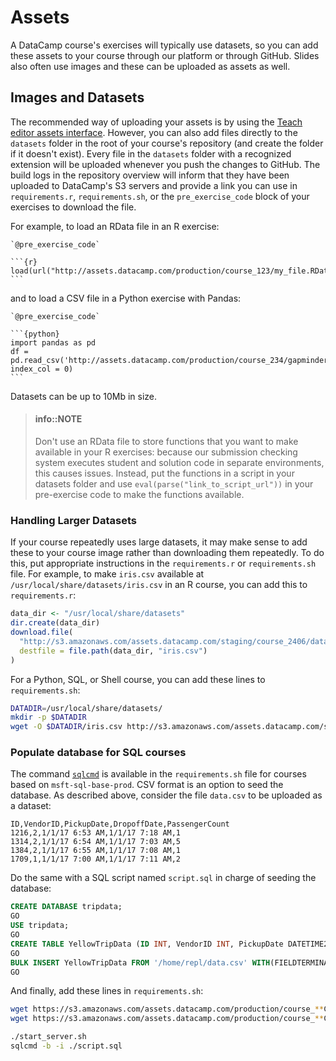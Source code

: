 # Assets

A DataCamp course's exercises will typically use datasets, so you can add these assets to your course through our platform or through GitHub. Slides also often use images and these can be uploaded as assets as well.

## Images and Datasets

The recommended way of uploading your assets is by using the [Teach editor assets interface](/interface/teach-editor.md#editor-upload-assets).  However, you can also add files directly to the `datasets` folder in the root of your course's repository (and create the folder if it doesn't exist). Every file in the `datasets` folder with a recognized extension will be uploaded whenever you push the changes to GitHub. The build logs in the repository overview will inform that they have been uploaded to DataCamp's S3 servers and provide a link you can use in `requirements.r`, `requirements.sh`, or the `pre_exercise_code` block of your exercises to download the file.

For example, to load an RData file in an R exercise:

    `@pre_exercise_code`
    
    ```{r}
    load(url("http://assets.datacamp.com/production/course_123/my_file.RData"))
    ```

and to load a CSV file in a Python exercise with Pandas:

    `@pre_exercise_code`
          
    ```{python}
    import pandas as pd
    df = pd.read_csv('http://assets.datacamp.com/production/course_234/gapminder.csv', index_col = 0)
    ```

Datasets can be up to 10Mb in size. 

> #### info::NOTE
> Don't use an RData file to store functions that you want to make available in your R exercises: because our submission checking system executes student and solution code in separate environments, this causes issues. Instead, put the functions in a script in your datasets folder and use `eval(parse("link_to_script_url"))` in your pre-exercise code to make the functions available.

### Handling Larger Datasets

If your course repeatedly uses large datasets, it may make sense to add these to your course image rather than downloading them repeatedly.  To do this, put appropriate instructions in the `requirements.r` or `requirements.sh` file.  For example, to make `iris.csv` available at `/usr/local/share/datasets/iris.csv` in an R course, you can add this to `requirements.r`:

```r
data_dir <- "/usr/local/share/datasets"
dir.create(data_dir)
download.file(
  "http://s3.amazonaws.com/assets.datacamp.com/staging/course_2406/datasets/iris.csv",
  destfile = file.path(data_dir, "iris.csv")
)
```

For a Python, SQL, or Shell course, you can add these lines to `requirements.sh`:

```sh
DATADIR=/usr/local/share/datasets/
mkdir -p $DATADIR
wget -O $DATADIR/iris.csv http://s3.amazonaws.com/assets.datacamp.com/staging/course_2406/datasets/iris.csv
```

### Populate database for SQL courses

The command [`sqlcmd`](https://docs.microsoft.com/en-us/sql/tools/sqlcmd-utility?view=sql-server-2017) is available in the `requirements.sh` file for courses based on `msft-sql-base-prod`. CSV format is an option to seed the database. As described above, consider the file `data.csv` to be uploaded as a dataset:

```csv
ID,VendorID,PickupDate,DropoffDate,PassengerCount
1216,2,1/1/17 6:53 AM,1/1/17 7:18 AM,1
1314,2,1/1/17 6:54 AM,1/1/17 7:03 AM,5
1384,2,1/1/17 6:55 AM,1/1/17 7:08 AM,1
1709,1,1/1/17 7:00 AM,1/1/17 7:11 AM,2
```

Do the same with a SQL script named `script.sql` in charge of seeding the database:

```sql
CREATE DATABASE tripdata;
GO
USE tripdata;
GO
CREATE TABLE YellowTripData (ID INT, VendorID INT, PickupDate DATETIME2, DropoffDate DATETIME2, PassengerCount INT);
GO
BULK INSERT YellowTripData FROM '/home/repl/data.csv' WITH(FIELDTERMINATOR =',', ROWTERMINATOR = '\n', FIRSTROW = 2);
GO
```

And finally, add these lines in `requirements.sh`:

```bash
wget https://s3.amazonaws.com/assets.datacamp.com/production/course_**COURSEID**/datasets/data.csv
wget https://s3.amazonaws.com/assets.datacamp.com/production/course_**COURSEID**/datasets/script.sql

./start_server.sh
sqlcmd -b -i ./script.sql
```
